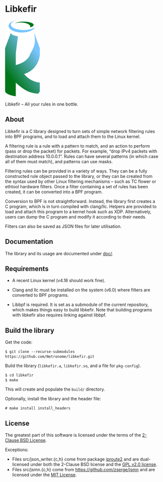 # Libkefir

![libkefir logo](doc/_static/kefir.png)

Libkefir – All your rules in one bottle.

## About

Libkefir is a C library designed to turn sets of simple network filtering rules
into BPF programs, and to load and attach them to the Linux kernel.

A filtering rule is a rule with a pattern to match, and an action to perform
(pass or drop the packet) for packets. For example, “drop IPv4 packets with
destination address 10.0.0.1”. Rules can have several patterns (in which case
all of them must match), and patterns can use masks.

Filtering rules can be provided in a variety of ways. They can be a fully
constructed rule object passed to the library, or they can be created from the
syntax used by other Linux filtering mechanisms – such as TC flower or ethtool
hardware filters. Once a filter containing a set of rules has been created, it
can be converted into a BPF program.

Conversion to BPF is not straightforward. Instead, the library first creates a
C program, which is in turn compiled with clang/llc. Helpers are provided to
load and attach this program to a kernel hook such as XDP. Alternatively, users
can dump the C program and modify it according to their needs.

Filters can also be saved as JSON files for later utilisation.

## Documentation

The library and its usage are documented under [doc/](doc/).

## Requirements

* A recent Linux kernel (v4.18 should work fine).

* Clang and llc must be installed on the system (v6.0) where filters are
  converted to BPF programs.

* Libbpf is required. It is set as a submodule of the current repository, which
  makes things easy to build libkefir. Note that building programs with
  libkefir also requires linking against libbpf.

## Build the library

Get the code:

    $ git clone --recurse-submodules https://github.com/Netronome/libkefir.git

Build the library (`libkefir.a`, `libkefir.so`, and a file for `pkg-config`).

    $ cd libkefir
    $ make

This will create and populate the `build/` directory.

Optionally, install the library and the header file:

    # make install install_headers

## License

The greatest part of this software is licensed under the terms of the
[2-Clause BSD License](LICENSE.BSD).

Exceptions:

* Files src/json\_writer.{c,h} come from package
  [iproute2](https://git.kernel.org/pub/scm/network/iproute2/iproute2.git/) and
  are dual-licensed under both the 2-Clause BSD license and the
  [GPL v2.0 license](https://www.gnu.org/licenses/old-licenses/gpl-2.0.html).
* Files src/jsmn.{c,h} come from <https://github.com/zserge/jsmn> and are
  licensed under the [MIT License](https://opensource.org/licenses/MIT).
